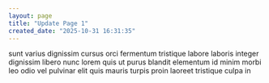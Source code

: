 ```yaml
---
layout: page
title: "Update Page 1"
created_date: "2025-10-31 16:31:35"
---
```


sunt varius dignissim cursus orci fermentum tristique labore laboris integer dignissim libero nunc lorem quis ut purus blandit elementum id minim morbi leo odio vel pulvinar elit quis mauris turpis proin laoreet tristique culpa in 
